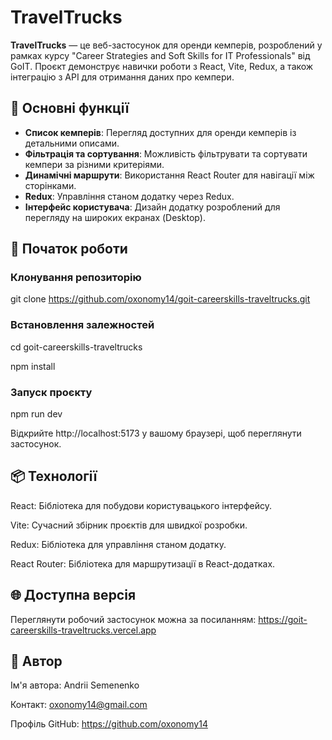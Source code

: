 # TravelTrucks

**TravelTrucks** — це веб-застосунок для оренди кемперів, розроблений у рамках курсу "Career Strategies and Soft Skills for IT Professionals" від GoIT. Проєкт демонструє навички роботи з React, Vite, Redux, а також інтеграцію з API для отримання даних про кемпери.

## 🔧 Основні функції

- **Список кемперів**: Перегляд доступних для оренди кемперів із детальними описами.
- **Фільтрація та сортування**: Можливість фільтрувати та сортувати кемпери за різними критеріями.
- **Динамічні маршрути**: Використання React Router для навігації між сторінками.
- **Redux**: Управління станом додатку через Redux.
- **Інтерфейс користувача**: Дизайн додатку розроблений для перегляду на широких екранах (Desktop).

## 🚀 Початок роботи

### Клонування репозиторію

git clone https://github.com/oxonomy14/goit-careerskills-traveltrucks.git

### Встановлення залежностей

cd goit-careerskills-traveltrucks

npm install

### Запуск проєкту

npm run dev

Відкрийте http://localhost:5173 у вашому браузері, щоб переглянути застосунок.


## 📦 Технології

React: Бібліотека для побудови користувацького інтерфейсу.

Vite: Сучасний збірник проєктів для швидкої розробки.

Redux: Бібліотека для управління станом додатку.

React Router: Бібліотека для маршрутизації в React-додатках.

## 🌐 Доступна версія

Переглянути робочий застосунок можна за посиланням:
https://goit-careerskills-traveltrucks.vercel.app

## 👤 Автор

Ім'я автора: Andrii Semenenko

Контакт: oxonomy14@gmail.com

Профіль GitHub: https://github.com/oxonomy14

